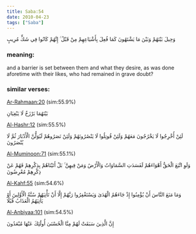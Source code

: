 ```yaml
---
title: Saba:54
date: 2010-04-23
tags: ["Saba"]
---
```

وَحِيلَ بَيْنَهُمْ وَبَيْنَ مَا يَشْتَهُونَ كَمَا فُعِلَ بِأَشْيَاعِهِمْ مِنْ قَبْلُ ۚ إِنَّهُمْ كَانُوا فِي شَكٍّ مُرِيبٍ
### meaning: 
and a barrier is set between them and what they desire, as was done aforetime with their likes, who had remained in grave doubt?
### similar verses: 

[Ar-Rahmaan:20](/55/20) (sim:55.9%)

بَيْنَهُمَا بَرْزَخٌ لَا يَبْغِيَانِ

[Al-Hashr:12](/59/12) (sim:55.5%)

لَئِنْ أُخْرِجُوا لَا يَخْرُجُونَ مَعَهُمْ وَلَئِنْ قُوتِلُوا لَا يَنْصُرُونَهُمْ وَلَئِنْ نَصَرُوهُمْ لَيُوَلُّنَّ الْأَدْبَارَ ثُمَّ لَا يُنْصَرُونَ

[Al-Muminoon:71](/23/71) (sim:55.1%)

وَلَوِ اتَّبَعَ الْحَقُّ أَهْوَاءَهُمْ لَفَسَدَتِ السَّمَاوَاتُ وَالْأَرْضُ وَمَنْ فِيهِنَّ ۚ بَلْ أَتَيْنَاهُمْ بِذِكْرِهِمْ فَهُمْ عَنْ ذِكْرِهِمْ مُعْرِضُونَ

[Al-Kahf:55](/18/55) (sim:54.6%)

وَمَا مَنَعَ النَّاسَ أَنْ يُؤْمِنُوا إِذْ جَاءَهُمُ الْهُدَىٰ وَيَسْتَغْفِرُوا رَبَّهُمْ إِلَّا أَنْ تَأْتِيَهُمْ سُنَّةُ الْأَوَّلِينَ أَوْ يَأْتِيَهُمُ الْعَذَابُ قُبُلًا

[Al-Anbiyaa:101](/21/101) (sim:54.5%)

إِنَّ الَّذِينَ سَبَقَتْ لَهُمْ مِنَّا الْحُسْنَىٰ أُولَٰئِكَ عَنْهَا مُبْعَدُونَ
